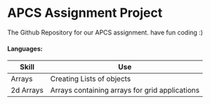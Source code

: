 # APCS Assignment Project
The Github Repository for our APCS assignment. have fun coding :)

#### Languages:
|Skill|Use|
|---|---|
|Arrays  | Creating Lists of objects|
|2d Arrays  | Arrays containing arrays for grid applications |

